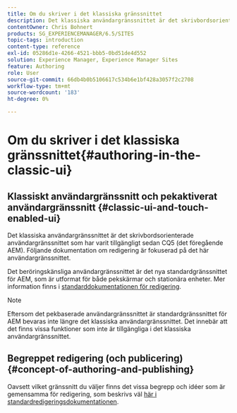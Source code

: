 ```yaml
---
title: Om du skriver i det klassiska gränssnittet
description: Det klassiska användargränssnittet är det skrivbordsorienterade användargränssnittet som har varit tillgängligt sedan CQ5. Följande dokumentation om redigering är fokuserad på det här användargränssnittet. Det pekbaserade användargränssnittet är det nya standardgränssnittet för AEM, som är utformat för att användas både på pekskärmar och på stationära enheter. Mer information finns i standarddokumentationen.
contentOwner: Chris Bohnert
products: SG_EXPERIENCEMANAGER/6.5/SITES
topic-tags: introduction
content-type: reference
exl-id: 05286d1e-4266-4521-bbb5-0bd51de4d552
solution: Experience Manager, Experience Manager Sites
feature: Authoring
role: User
source-git-commit: 66db4b0b5106617c534b6e1bf428a3057f2c2708
workflow-type: tm+mt
source-wordcount: '183'
ht-degree: 0%

---
```


# Om du skriver i det klassiska gränssnittet{#authoring-in-the-classic-ui}

## Klassiskt användargränssnitt och pekaktiverat användargränssnitt {#classic-ui-and-touch-enabled-ui}

Det klassiska användargränssnittet är det skrivbordsorienterade användargränssnittet som har varit tillgängligt sedan CQ5 (det föregående AEM). Följande dokumentation om redigering är fokuserad på det här användargränssnittet.

Det beröringskänsliga användargränssnittet är det nya standardgränssnittet för AEM, som är utformat för både pekskärmar och stationära enheter. Mer information finns i [standarddokumentationen för redigering](/help/sites-authoring/author.md).

>[!NOTE]
>
>Eftersom det pekbaserade användargränssnittet är standardgränssnittet för AEM bevaras inte längre det klassiska användargränssnittet. Det innebär att det finns vissa funktioner som inte är tillgängliga i det klassiska användargränssnittet.

## Begreppet redigering (och publicering) {#concept-of-authoring-and-publishing}

Oavsett vilket gränssnitt du väljer finns det vissa begrepp och idéer som är gemensamma för redigering, som beskrivs väl [här i standardredigeringsdokumentationen](/help/sites-authoring/author.md#concept-of-authoring-and-publishing).
